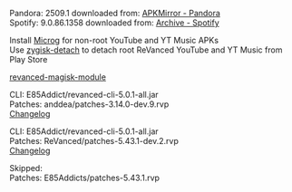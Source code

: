 Pandora: 2509.1
downloaded from: [APKMirror - Pandora](https://www.apkmirror.com/apk/pandora/pandora-music-podcasts/pandora-music-podcasts-2509-1-release/pandora-music-podcasts-2509-1-android-apk-download/)  
Spotify: 9.0.86.1358
downloaded from: [Archive - Spotify](https://archive.org/download/e85-apks/apks/com.spotify.music)  

Install [Microg](https://github.com/ReVanced/GmsCore/releases) for non-root YouTube and YT Music APKs  
Use [zygisk-detach](https://github.com/j-hc/zygisk-detach) to detach root ReVanced YouTube and YT Music from Play Store  

[revanced-magisk-module](https://github.com/E85Addicts/revanced-magisk-module)
  
CLI: E85Addict/revanced-cli-5.0.1-all.jar  
Patches: anddea/patches-3.14.0-dev.9.rvp  
[Changelog](https://github.com/anddea/revanced-patches/releases/tag/v3.14.0-dev.9)

CLI: E85Addict/revanced-cli-5.0.1-all.jar  
Patches: ReVanced/patches-5.43.1-dev.2.rvp  
[Changelog](https://github.com/ReVanced/revanced-patches/releases/tag/v5.43.1-dev.2)  

Skipped:  
Patches: E85Addicts/patches-5.43.1.rvp        
